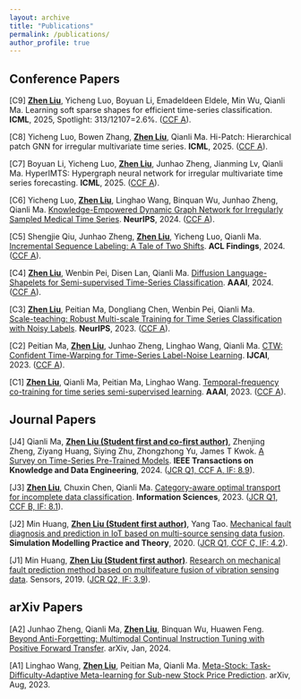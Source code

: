 ```yaml
---
layout: archive
title: "Publications"
permalink: /publications/
author_profile: true
---
```


## Conference Papers
[C9] <b><u>Zhen Liu</u></b>, Yicheng Luo, Boyuan Li, Emadeldeen Eldele, Min Wu, Qianli Ma. Learning soft sparse shapes for efficient time-series classification. **ICML**, 2025, Spotlight: 313/12107=2.6%. (<u>CCF A</u>).

[C8] Yicheng Luo, Bowen Zhang, <b><u>Zhen Liu</u></b>, Qianli Ma. Hi-Patch: Hierarchical patch GNN for irregular multivariate time series. **ICML**, 2025. (<u>CCF A</u>).

[C7] Boyuan Li, Yicheng Luo, <b><u>Zhen Liu</u></b>, Junhao Zheng, Jianming Lv, Qianli Ma. HyperIMTS: Hypergraph neural network for irregular multivariate time series forecasting. **ICML**, 2025. (<u>CCF A</u>).

[C6] Yicheng Luo, <b><u>Zhen Liu</u></b>, Linghao Wang, Binquan Wu, Junhao Zheng, Qianli Ma. 
[Knowledge-Empowered Dynamic Graph Network for Irregularly Sampled Medical Time Series](https://openreview.net/forum?id=9hCn01VAdC). **NeurIPS**, 2024.
(<u>CCF A</u>).

[C5] Shengjie Qiu, Junhao Zheng, <b><u>Zhen Liu</u></b>, Yicheng Luo, Qianli Ma. 
[Incremental Sequence Labeling: A Tale of Two Shifts](https://arxiv.org/abs/2402.10447). **ACL Findings**, 2024.
(<u>CCF A</u>).

[C4] <b><u>Zhen Liu</u></b>, Wenbin Pei, Disen Lan,  Qianli Ma. 
[Diffusion Language-Shapelets for Semi-supervised Time-Series Classification](https://ojs.aaai.org/index.php/AAAI/article/view/29317). **AAAI**, 2024.
(<u>CCF A</u>).

[C3] <b><u>Zhen Liu</u></b>, Peitian Ma, Dongliang Chen, Wenbin Pei, Qianli Ma. 	
[Scale-teaching: Robust Multi-scale Training for Time Series Classification with Noisy Labels](https://openreview.net/pdf?id=9D0fELXbrg). **NeurIPS**, 2023.
(<u>CCF A</u>).

[C2] Peitian Ma, <b><u>Zhen Liu</u></b>, Junhao Zheng, Linghao Wang, Qianli Ma.
[CTW: Confident Time-Warping for Time-Series Label-Noise Learning](https://www.ijcai.org/proceedings/2023/0450.pdf). **IJCAI**, 2023.
(<u>CCF A</u>).

[C1] <b><u>Zhen Liu</u></b>, Qianli Ma, Peitian Ma, Linghao Wang.
[Temporal-frequency co-training for time series semi-supervised learning](https://www.ijcai.org/proceedings/2023/0450.pdf). **AAAI**, 2023.
(<u>CCF A</u>).

## Journal Papers
[J4] Qianli Ma, <b><u>Zhen Liu (Student first and co-first author)</u></b>, Zhenjing Zheng, Ziyang Huang, Siying Zhu, Zhongzhong Yu, James T Kwok.
[A Survey on Time-Series Pre-Trained Models](https://arxiv.org/pdf/2305.10716v2).
**IEEE Transactions on Knowledge and Data Engineering**, 2024. (<u>JCR Q1, CCF A, IF: 8.9</u>).

[J3] <b><u>Zhen Liu</u></b>, Chuxin Chen, Qianli Ma.
[Category-aware optimal transport for incomplete data classification](https://www.sciencedirect.com/science/article/pii/S0020025523004310). **Information Sciences**, 2023. (<u>JCR Q1, CCF B, IF: 8.1</u>).

[J2] Min Huang,  <b><u>Zhen Liu (Student first author)</u></b>, Yang Tao.
[Mechanical fault diagnosis and prediction in IoT based on multi-source sensing data fusion](https://www.sciencedirect.com/science/article/pii/S1569190X19301145).
**Simulation Modelling Practice and Theory**, 2020. (<u>JCR Q1, CCF C, IF: 4.2</u>).

[J1] Min Huang, <b><u>Zhen Liu (Student first author)</u></b>.
[Research on mechanical fault prediction method based on multifeature fusion of vibration sensing data](https://www.mdpi.com/1424-8220/20/1/6).
Sensors, 2019. (<u>JCR Q2, IF: 3.9</u>).


## arXiv Papers
[A2] Junhao Zheng, Qianli Ma, <b><u>Zhen Liu</u></b>, Binquan Wu, Huawen Feng.
[Beyond Anti-Forgetting: Multimodal Continual Instruction Tuning with Positive Forward Transfer](https://arxiv.org/abs/2401.09181).
arXiv, Jan, 2024.

[A1] Linghao Wang, <b><u>Zhen Liu</u></b>, Peitian Ma, Qianli Ma.
[Meta-Stock: Task-Difficulty-Adaptive Meta-learning for Sub-new Stock Price Prediction](https://arxiv.org/abs/2308.11117).
arXiv, Aug, 2023.


<!-- 
{% if author.googlescholar %}
  You can also find my articles on <u><a href="{{author.googlescholar}}">my Google Scholar profile</a>.</u>
{% endif %}

{% include base_path %}

{% for post in site.publications reversed %}
  {% include archive-single.html %}
{% endfor %}
-->
